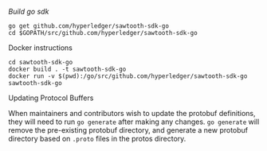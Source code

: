 *Build go sdk*
```
go get github.com/hyperledger/sawtooth-sdk-go
cd $GOPATH/src/github.com/hyperledger/sawtooth-sdk-go
```
Docker instructions
```
cd sawtooth-sdk-go
docker build . -t sawtooth-sdk-go
docker run -v $(pwd):/go/src/github.com/hyperledger/sawtooth-sdk-go sawtooth-sdk-go
```

Updating Protocol Buffers

When maintainers and contributors wish to update the protobuf definitions, they
will need to run `go generate` after making any changes. `go generate` will
remove the pre-existing protobuf directory, and generate a new protobuf directory
based on `.proto` files in the protos directory.
